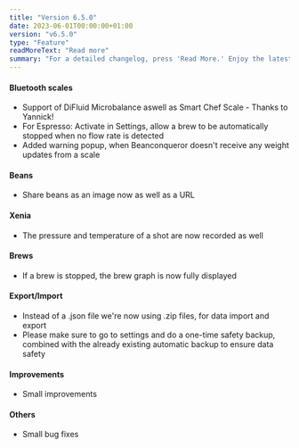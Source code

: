 ```yaml
---
title: "Version 6.5.0"
date: 2023-06-01T00:00:00+01:00
version: "v6.5.0"
type: "Feature"
readMoreText: "Read more"
summary: "For a detailed changelog, press 'Read More.' Enjoy the latest version update! :)"
---
```

#### Bluetooth scales
- Support of DiFluid Microbalance aswell as Smart Chef Scale - Thanks to Yannick!
- For Espresso: Activate in Settings, allow a brew to be automatically stopped when no flow rate is detected
- Added warning popup, when Beanconqueror doesn't receive any weight updates from a scale

#### Beans
- Share beans as an image now as well as a URL

#### Xenia
- The pressure and temperature of a shot are now recorded as well

#### Brews
- If a brew is stopped, the brew graph is now fully displayed

#### Export/Import
- Instead of a .json file we're now using .zip files, for data import and export
- Please make sure to go to settings and do a one-time safety backup, combined with the already existing automatic backup to ensure data safety

#### Improvements
- Small improvements

#### Others
- Small bug fixes
